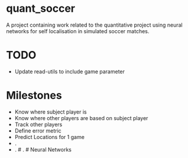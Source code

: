 
<!-- README.md is generated from README.Rmd. Please edit that file -->

# quant\_soccer

A project containing work related to the quantitative project using
neural networks for self localisation in simulated soccer matches.

# TODO

  - Update read-utils to include game parameter

# Milestones

  - Know where subject player is
  - Know where other players are based on subject player
  - Track other players
  - Define error metric
  - Predict Locations for 1 game
  - .
  - . \# . \# Neural Networks
